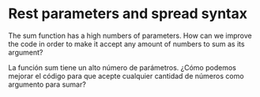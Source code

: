 # Rest parameters and spread syntax

The sum function has a high numbers of parameters. How can we improve the code in order to make it accept any amount of numbers to sum as its argument?

La función sum tiene un alto número de parámetros. ¿Cómo podemos mejorar el código para que acepte cualquier cantidad de números como argumento para sumar?